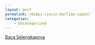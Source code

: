 ```yaml
---
layout: post
permalink: /mimpi-cincin-berlian-copot/
categories:
    - Uncategorized
---
```


[Baca Selengkapnya](/02)